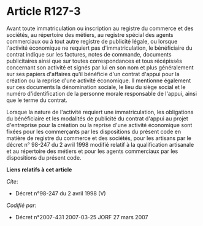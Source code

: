 # Article R127-3

Avant toute immatriculation ou inscription au registre du commerce et des sociétés, au répertoire des métiers, au registre
spécial des agents commerciaux ou à tout autre registre de publicité légale, ou lorsque l'activité économique ne requiert pas
d'immatriculation, le bénéficiaire du contrat indique sur les factures, notes de commande, documents publicitaires ainsi que
sur toutes correspondances et tous récépissés concernant son activité et signés par lui en son nom et plus généralement sur
ses papiers d'affaires qu'il bénéficie d'un contrat d'appui pour la création ou la reprise d'une activité économique. Il
mentionne également sur ces documents la dénomination sociale, le lieu du siège social et le numéro d'identification de la
personne morale responsable de l'appui, ainsi que le terme du contrat. 

Lorsque la nature de l'activité requiert une immatriculation, les obligations du bénéficiaire et les modalités de publicité
du contrat d'appui au projet d'entreprise pour la création ou la reprise d'une activité économique sont fixées pour les
commerçants par les dispositions du présent code en matière de registre du commerce et des sociétés, pour les artisans par le
décret n° 98-247 du 2 avril 1998 modifié relatif à la qualification artisanale et au répertoire des métiers et pour les
agents commerciaux par les dispositions du présent code.

**Liens relatifs à cet article**

_Cite_:

  - Décret n°98-247 du 2 avril 1998 (V)

_Codifié par_:

  - Décret n°2007-431 2007-03-25 JORF 27 mars 2007
